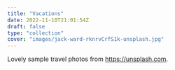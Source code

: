 ```yaml
---
title: "Vacations"
date: 2022-11-10T21:01:54Z
draft: false
type: "collection"
cover: "images/jack-ward-rknrvCrfS1k-unsplash.jpg"
---
```


Lovely sample travel photos from https://unsplash.com.